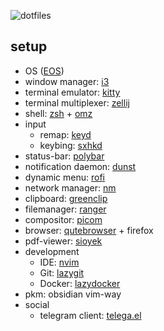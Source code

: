 ![dotfiles](https://github.com/user-attachments/assets/a49711c1-0e2e-4777-a515-7cd4b300865b)

## setup

- OS ([EOS](https://endeavouros.com/))
- window manager: [i3](https://github.com/i3/i3)
- terminal emulator: [kitty](https://github.com/kovidgoyal/kitty)
- terminal multiplexer: [zellij](https://github.com/zellij-org/zellij)
- shell: [zsh](https://github.com/zsh-users/zsh) + [omz](https://github.com/ohmyzsh/ohmyzsh)
- input
  - remap: [keyd](https://github.com/rvaiya/keyd)
  - keybing: [sxhkd](https://github.com/baskerville/sxhkd)
- status-bar: [polybar](https://github.com/polybar/polybar)
- notification daemon: [dunst](https://github.com/dunst-project/dunst)
- dynamic menu: [rofi](https://github.com/davatorium/rofi)
- network manager: [nm](https://github.com/NetworkManager/NetworkManager)
- clipboard: [greenclip](https://github.com/erebe/greenclip)
- filemanager: [ranger](https://github.com/ranger/ranger)
- compositor: [picom](https://github.com/yshui/picom)
- browser: [qutebrowser](https://github.com/qutebrowser/qutebrowser) + firefox
- pdf-viewer: [sioyek](https://github.com/ahrm/sioyek)
- development
  - IDE: [nvim](https://github.com/neovim/neovim)
  - Git: [lazygit](https://github.com/jesseduffield/lazygit)
  - Docker: [lazydocker](https://github.com/jesseduffield/lazydocker)
- pkm: obsidian vim-way
- social
  - telegram client: [telega.el](https://github.com/zevlg/telega.el)

